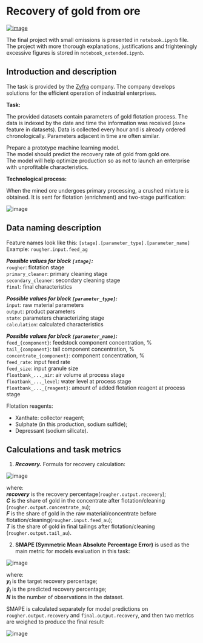 # Recovery of gold from ore
[![image](https://raw.githubusercontent.com/jupyter/design/0ed7f5798358c203d8bc6c1ce0f46d9c8294fd4e/logos/Badges/nbviewer_badge.svg)](https://nbviewer.org/github/tmvfb/gold-recovery-notebook/blob/main/notebook.ipynb)

The final project with small omissions is presented in `notebook.ipynb` file.  
The project with more thorough explanations, justifications and frighteningly excessive figures is stored in `notebook_extended.ipynb`.

## Introduction and description

The task is provided by the [Zyfra](https://www.zyfra.com/) company. The company develops solutions for the efficient operation of industrial enterprises.    

**Task:**

The provided datasets contain parameters of gold flotation process. The data is indexed by the date and time the information was received  (`date` feature in datasets). Data is collected every hour and is already ordered chronologically. Parameters adjacent in time are often similar.  
  
Prepare a prototype machine learning model.   
The model should predict the recovery rate of gold from gold ore.  
The model will help optimize production so as not to launch an enterprise with unprofitable characteristics.

**Technological process:**

When the mined ore undergoes primary processing, a crushed mixture is obtained. It is sent for flotation (enrichment) and two-stage purification:

![image](https://user-images.githubusercontent.com/116455436/229314073-f0e14878-a404-42a1-9332-ceb585bb348a.png)

## Data naming description

Feature names look like this: `[stage].[parameter_type].[parameter_name]`  
Example: `rougher.input.feed_ag`  
  
***Possible values for block `[stage]`:***  
`rougher`: flotation stage  
`primary_cleaner`: primary cleaning stage  
`secondary_cleaner`: secondary cleaning stage  
`final`: final characteristics  
  
***Possible values for block `[parameter_type]`:***  
`input`: raw material parameters  
`output`: product parameters  
`state`: parameters characterizing stage  
`calculation`: calculated characteristics  
  
***Possible values for block `[parameter_name]`:***  
`feed_{component}`: feedstock component concentration, %  
`tail_{component}`: tail component concentration, %  
`concentrate_{component}`: component concentration, %  
`feed_rate`: input feed rate  
`feed_size`: input granule size  
`floatbank_..._air`: air volume at process stage  
`floatbank_..._level`: water level at process stage  
`floatbank_..._{reagent}`: amount of added flotation reagent at process stage 
  
Flotation reagents:
* Xanthate: collector reagent;  
* Sulphate (in this production, sodium sulfide);  
* Depressant (sodium silicate).  


## Calculations and task metrics

1. ***Recovery.*** Formula for recovery calculation:

![image](https://user-images.githubusercontent.com/116455436/229314092-74eef053-78dc-466b-8909-52848c0c5ba6.png)

where:  
***recovery*** is the recovery percentage(`rougher.output.recovery`);  
***C*** is the share of gold in the concentrate after flotation/cleaning (`rougher.output.concentrate_au`);  
***F*** is the share of gold in the raw material/concentrate before flotation/cleaning(`rougher.input.feed_au`);  
***T*** is the share of gold in final tailings after flotation/cleaning (`rougher.output.tail_au`).  

2. **SMAPE (Symmetric Mean Absolute Percentage Error)** is used as the main metric for models evaluation in this task:

![image](https://user-images.githubusercontent.com/116455436/229314097-6e4477f4-b685-4e09-9d3a-dfadeb5746eb.png)

where:  
***y<sub>i</sub>*** is the target recovery percentage;  
***ŷ<sub>i</sub>*** is the predicted recovery percentage;  
***N*** is the number of observations in the dataset.  

SMAPE is calculated separately for model predictions on `rougher.output.recovery` and `final.output.recovery`, and then two metrics are weighed to produce the final result:

![image](https://user-images.githubusercontent.com/116455436/229314099-8d391964-ad5c-4c25-82ae-cb2cd6939b70.png)
